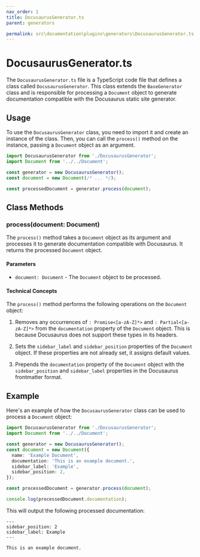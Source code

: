 ```yaml
---
nav_order: 1
title: DocusaurusGenerator.ts
parent: generators

permalink: src\documentation\plugins\generators\DocusaurusGenerator.ts
---
```


# DocusaurusGenerator.ts

The `DocusaurusGenerator.ts` file is a TypeScript code file that defines a class called `DocusaurusGenerator`. This class extends the `BaseGenerator` class and is responsible for processing a `Document` object to generate documentation compatible with the Docusaurus static site generator.

## Usage

To use the `DocusaurusGenerator` class, you need to import it and create an instance of the class. Then, you can call the `process()` method on the instance, passing a `Document` object as an argument.

```typescript
import DocusaurusGenerator from './DocusaurusGenerator';
import Document from '../../Document';

const generator = new DocusaurusGenerator();
const document = new Document(/* ... */);

const processedDocument = generator.process(document);
```

## Class Methods

### process(document: Document)

The `process()` method takes a `Document` object as its argument and processes it to generate documentation compatible with Docusaurus. It returns the processed `Document` object.

#### Parameters

- `document: Document` - The `Document` object to be processed.

#### Technical Concepts

The `process()` method performs the following operations on the `Document` object:

1. Removes any occurrences of `: Promise<[a-zA-Z]*>` and `: Partial<[a-zA-Z]*>` from the `documentation` property of the `Document` object. This is because Docusaurus does not support these types in its headers.

2. Sets the `sidebar_label` and `sidebar_position` properties of the `Document` object. If these properties are not already set, it assigns default values.

3. Prepends the `documentation` property of the `Document` object with the `sidebar_position` and `sidebar_label` properties in the Docusaurus frontmatter format.

## Example

Here's an example of how the `DocusaurusGenerator` class can be used to process a `Document` object:

```typescript
import DocusaurusGenerator from './DocusaurusGenerator';
import Document from '../../Document';

const generator = new DocusaurusGenerator();
const document = new Document({
  name: 'Example Document',
  documentation: 'This is an example document.',
  sidebar_label: 'Example',
  sidebar_position: 2,
});

const processedDocument = generator.process(document);

console.log(processedDocument.documentation);
```

This will output the following processed documentation:

```
---
sidebar_position: 2
sidebar_label: Example
---

This is an example document.
```